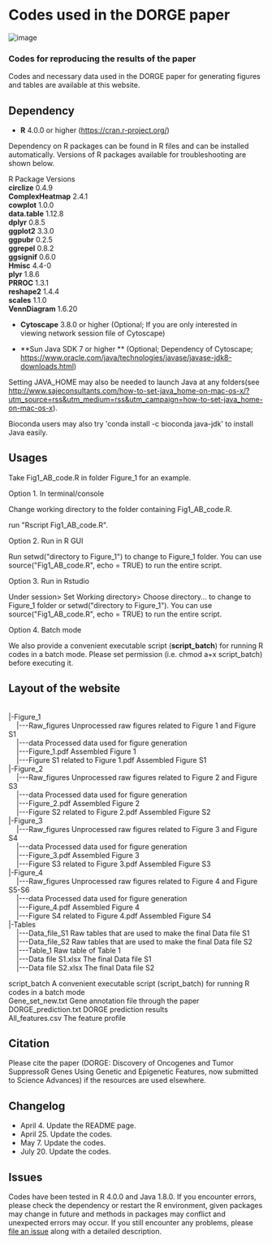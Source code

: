 # Codes used in the DORGE paper
![image](https://github.com/biocq/DORGE/blob/master/DORGE_logo.svg)
### Codes for reproducing the results of the paper
Codes and necessary data used in the DORGE paper for generating figures and tables are available at this website.

## Dependency

*  **R** 4.0.0 or higher (https://cran.r-project.org/)

Dependency on R packages can be found in R files and can be installed automatically. Versions of R packages available for troubleshooting are shown below.

R Package	Versions  
**circlize**	0.4.9  
**ComplexHeatmap**	2.4.1  
**cowplot**	1.0.0  
**data.table**	1.12.8  
**dplyr**	0.8.5  
**ggplot2**	3.3.0  
**ggpubr**	0.2.5  
**ggrepel**	0.8.2  
**ggsignif**	0.6.0  
**Hmisc**	4.4-0  
**plyr**	1.8.6  
**PRROC**	1.3.1  
**reshape2**	1.4.4  
**scales**	1.1.0  
**VennDiagram**	1.6.20  

*  **Cytoscape** 3.8.0 or higher (Optional; If you are only interested in viewing network session file of Cytoscape)

*  **Sun Java SDK 7 or higher ** (Optional; Dependency of Cytoscape; https://www.oracle.com/java/technologies/javase/javase-jdk8-downloads.html)

Setting JAVA_HOME may also be needed to launch Java at any folders(see http://www.sajeconsultants.com/how-to-set-java_home-on-mac-os-x/?utm_source=rss&utm_medium=rss&utm_campaign=how-to-set-java_home-on-mac-os-x).

Bioconda users may also try 'conda install -c bioconda java-jdk' to install Java easily.

## Usages

Take Fig1_AB_code.R in folder Figure_1 for an example.

Option 1. In terminal/console

Change working directory to the folder containing Fig1_AB_code.R.

run "Rscript Fig1_AB_code.R".

Option 2. Run in R GUI

Run setwd("directory to Figure_1") to change to Figure_1 folder. You can use source("Fig1_AB_code.R", echo = TRUE) to run the entire script.

Option 3. Run in Rstudio

Under session> Set Working directory> Choose directory... to change to Figure_1 folder or setwd("directory to Figure_1"). You can use source("Fig1_AB_code.R", echo = TRUE) to run the entire script.

Option 4. Batch mode

We also provide a convenient executable script (**script_batch**) for running R codes in a batch mode. Please set permission (i.e. chmod a+x script_batch) before executing it.

## Layout of the website
<br/>
|-Figure_1<br/>
&nbsp;&nbsp;&nbsp;&nbsp;|---Raw_figures                        Unprocessed raw figures related to Figure 1 and Figure S1<br/>
&nbsp;&nbsp;&nbsp;&nbsp;|---data					                      Processed data used for figure generation<br/>
&nbsp;&nbsp;&nbsp;&nbsp;|---Figure_1.pdf                       Assembled Figure 1<br/>
&nbsp;&nbsp;&nbsp;&nbsp;|---Figure S1 related to Figure 1.pdf  Assembled Figure S1<br/>
|-Figure_2<br/>
&nbsp;&nbsp;&nbsp;&nbsp;|---Raw_figures                        Unprocessed raw figures related to Figure 2 and Figure S3<br/>
&nbsp;&nbsp;&nbsp;&nbsp;|---data					                      Processed data used for figure generation<br/>
&nbsp;&nbsp;&nbsp;&nbsp;|---Figure_2.pdf                       Assembled Figure 2<br/>
&nbsp;&nbsp;&nbsp;&nbsp;|---Figure S2 related to Figure 2.pdf  Assembled Figure S2<br/>
|-Figure_3<br/>
&nbsp;&nbsp;&nbsp;&nbsp;|---Raw_figures                        Unprocessed raw figures related to Figure 3 and Figure S4<br/>
&nbsp;&nbsp;&nbsp;&nbsp;|---data					                      Processed data used for figure generation<br/>
&nbsp;&nbsp;&nbsp;&nbsp;|---Figure_3.pdf                       Assembled Figure 3<br/>
&nbsp;&nbsp;&nbsp;&nbsp;|---Figure S3 related to Figure 3.pdf  Assembled Figure S3<br/>
|-Figure_4<br/>
&nbsp;&nbsp;&nbsp;&nbsp;|---Raw_figures                        Unprocessed raw figures related to Figure 4 and Figure S5-S6<br/>
&nbsp;&nbsp;&nbsp;&nbsp;|---data					                      Processed data used for figure generation<br/>
&nbsp;&nbsp;&nbsp;&nbsp;|---Figure_4.pdf                       Assembled Figure 4<br/>
&nbsp;&nbsp;&nbsp;&nbsp;|---Figure S4 related to Figure 4.pdf  Assembled Figure S4<br/>
|-Tables<br/>
&nbsp;&nbsp;&nbsp;&nbsp;|---Data_file_S1                       Raw tables that are used to make the final Data file S1<br/>
&nbsp;&nbsp;&nbsp;&nbsp;|---Data_file_S2                       Raw tables that are used to make the final Data file S2<br/>
&nbsp;&nbsp;&nbsp;&nbsp;|---Table_1                            Raw table of Table 1<br/>
&nbsp;&nbsp;&nbsp;&nbsp;|---Data file S1.xlsx                  The final Data file S1<br/>
&nbsp;&nbsp;&nbsp;&nbsp;|---Data file S2.xlsx                  The final Data file S2<br/>

script_batch				                    A convenient executable script (script_batch) for running R codes in a batch mode<br/>
Gene_set_new.txt		                    Gene annotation file through the paper<br/>
DORGE_prediction.txt                    DORGE prediction results<br/>
All_features.csv                        The feature profile<br/>

## Citation

Please cite the paper (DORGE: Discovery of Oncogenes and Tumor SuppressoR Genes Using Genetic and Epigenetic Features, now submitted to Science Advances) if the resources are used elsewhere.


## Changelog
*  April 4. Update the README page.
*  April 25. Update the codes.
*  May 7. Update the codes.
*  July 20. Update the codes.

## Issues

Codes have been tested in R 4.0.0 and Java 1.8.0. If you encounter errors, please check the dependency or restart the R environment, given packages may change in future and methods in packages may conflict and unexpected errors may occur. If you still encounter any problems, please [file an issue](https://github.com/biocq/DORGE_paper/issues) along with a detailed description.
